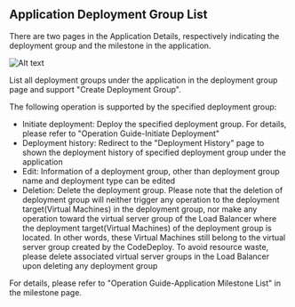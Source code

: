 ## Application Deployment Group List

There are two pages in the Application Details, respectively indicating the deployment group and the milestone in the application.

![Alt text](https://github.com/jdcloudcom/cn/blob/edit/image/CodeDeploy/Ch/Oper-3%EF%BC%88Ch%EF%BC%89.png)


List all deployment groups under the application in the deployment group page and support "Create Deployment Group".

The following operation is supported by the specified deployment group:

- Initiate deployment: Deploy the specified deployment group. For details, please refer to "Operation Guide-Initiate Deployment"
- Deployment history: Redirect to the "Deployment History" page to shown the deployment history of specified deployment group under the application
- Edit: Information of a deployment group, other than deployment group name and deployment type can be edited
- Deletion: Delete the deployment group. Please note that the deletion of deployment group will neither trigger any operation to the deployment target(Virtual Machines) in the deployment group, nor make any operation toward the virtual server group of the Load Balancer where the deployment target(Virtual Machines) of the deployment group is located. In other words, these Virtual Machines still belong to the virtual server group created by the CodeDeploy. To avoid resource waste, please delete associated virtual server groups in the Load Balancer upon deleting any deployment group

For details, please refer to "Operation Guide-Application Milestone List" in the milestone page.
